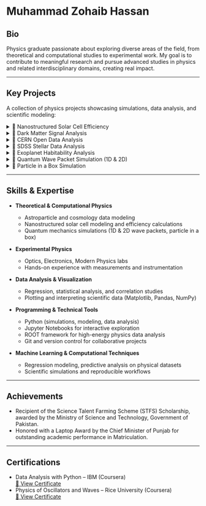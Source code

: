 # Muhammad Zohaib Hassan

## Bio

Physics graduate passionate about exploring diverse areas of the field, from theoretical and computational studies to experimental work. My goal is to contribute to meaningful research and pursue advanced studies in physics and related interdisciplinary domains, creating real impact.

---

## Key Projects

A collection of physics projects showcasing simulations, data analysis, and scientific modeling:

<details>
<summary>🔹 Nanostructured Solar Cell Efficiency</summary>

> Simulated nanopillar nanostructures for solar cells and analyzed their effect on efficiency.  
> Modeled practical configurations to guide potential experimental fabrication and optimization.  
> For more insights, [🔗 View Project](https://github.com/mzohaibh17-pixel/Nanostructured_Solar_Cell_Efficiency).

</details>

<details>
<summary>🔹 Dark Matter Signal Analysis</summary>

> Simulated recoil energy spectra from dark matter–nucleus interactions with realistic background noise.  
> Applied statistical modeling to extract key parameters and analyze potential dark matter signals.  
> For more insights, [🔗 View Project](https://github.com/mzohaibh17-pixel/Dark_Matter_Signal_Analysis).

</details>

<details>
<summary>🔹 CERN Open Data Analysis</summary>

> Analyzed CMS LHC collision datasets using Python and the ROOT framework.  
> Performed event selection, histogramming, and invariant mass reconstruction (e.g., Z → μ⁺μ⁻) to study Standard Model processes.  
> For more insights, [🔗 View Project](https://github.com/mzohaibh17-pixel/CERN_Open_Data_Analysis).

</details>

<details>
<summary>🔹 SDSS Stellar Data Analysis</summary>

> Performed exploratory analysis and regression modeling on Sloan Digital Sky Survey (SDSS) stellar data.  
> Predicted stellar redshifts using Linear, Ridge, and Polynomial Regression; visualized results using plots and correlation heatmaps.  
> For more insights, [🔗 View Project](https://github.com/mzohaibh17-pixel/SDSS_Stellar_Data_Analysis).

</details>

<details>
<summary>🔹 Exoplanet Habitability Analysis</summary>

> Analyzed the habitability of exoplanets (e.g., Proxima Centauri b) using real data from the NASA Exoplanet Archive.  
> Computed stellar flux, equilibrium temperature, gravity, and tidal locking; visualized habitable zones relative to Earth.  
> For more insights, [🔗 View Project](https://github.com/mzohaibh17-pixel/Exoplanet_Habitability_Analysis).

</details>

<details>
<summary>🔹 Quantum Wave Packet Simulation (1D & 2D)</summary>

> Simulated quantum wave packets in 1D and 2D potential wells.  
> Visualized wavefunctions, probability densities, and time evolution animations to study interference and confinement effects.  
> For more insights, [🔗 View Project](https://github.com/mzohaibh17-pixel/Quantum_Wave_Packets_1D_2D).

</details>

<details>
<summary>🔹 Particle in a Box Simulation</summary>

> Developed a Python simulation of a quantum particle in a 1D infinite potential well.  
> Computed energy levels, wavefunctions, and probability densities, visualizing the effects of box length and particle mass.  
> For more insights, [🔗 View Project](https://github.com/mzohaibh17-pixel/Quantum-Particle-in-a-Box).

</details>

---

## Skills & Expertise

- **Theoretical & Computational Physics**
  - Astroparticle and cosmology data modeling  
  - Nanostructured solar cell modeling and efficiency calculations
  - Quantum mechanics simulations (1D & 2D wave packets, particle in a box)

- **Experimental Physics**  
  - Optics, Electronics, Modern Physics labs  
  - Hands-on experience with measurements and instrumentation  

- **Data Analysis & Visualization**  
  - Regression, statistical analysis, and correlation studies  
  - Plotting and interpreting scientific data (Matplotlib, Pandas, NumPy)  

- **Programming & Technical Tools**  
  - Python (simulations, modeling, data analysis)  
  - Jupyter Notebooks for interactive exploration  
  - ROOT framework for high-energy physics data analysis  
  - Git and version control for collaborative projects  

- **Machine Learning & Computational Techniques**  
  - Regression modeling, predictive analysis on physical datasets  
  - Scientific simulations and reproducible workflows  

---

## Achievements

- Recipient of the Science Talent Farming Scheme (STFS) Scholarship, awarded by the Ministry of Science and Technology, Government of Pakistan.  
- Honored with a Laptop Award by the Chief Minister of Punjab for outstanding academic performance in Matriculation.

---

## Certifications

- Data Analysis with Python – IBM (Coursera)  
[🔗 View Certificate](https://coursera.org/verify/2SAYU4G1SHWW)  
- Physics of Oscillators and Waves – Rice University (Coursera)  
[🔗 View Certificate](https://coursera.org/verify/TBT9KSICKC0S)
